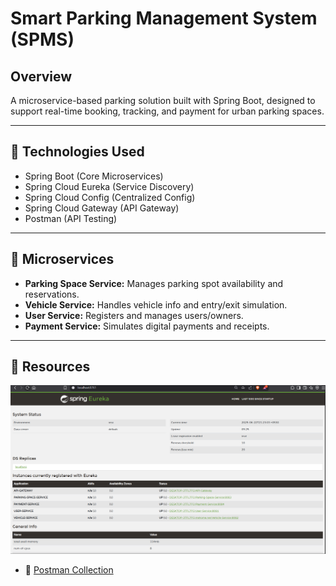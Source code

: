 # Smart Parking Management System (SPMS)

## Overview
A microservice-based parking solution built with Spring Boot, designed to support real-time booking, tracking, and payment for urban parking spaces.

---

## 🔧 Technologies Used

- Spring Boot (Core Microservices)
- Spring Cloud Eureka (Service Discovery)
- Spring Cloud Config (Centralized Config)
- Spring Cloud Gateway (API Gateway)
- Postman (API Testing)

---

## 🧩 Microservices

- **Parking Space Service:** Manages parking spot availability and reservations.
- **Vehicle Service:** Handles vehicle info and entry/exit simulation.
- **User Service:** Registers and manages users/owners.
- **Payment Service:** Simulates digital payments and receipts.

---

## 📂 Resources

![Screenshot](https://github.com/nimilamudalige/Smart-Parking-Management-System/blob/4f700ab9bf30934cdcf1df89d6812c2df4704d02/Screenshot%202025-07-25%20124906.png)
- 🔗 [Postman Collection](./postman_collection.json)  
